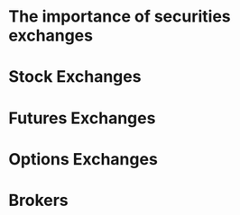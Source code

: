# The importance of securities exchanges

# Stock Exchanges


# Futures Exchanges

# Options Exchanges

# Brokers


